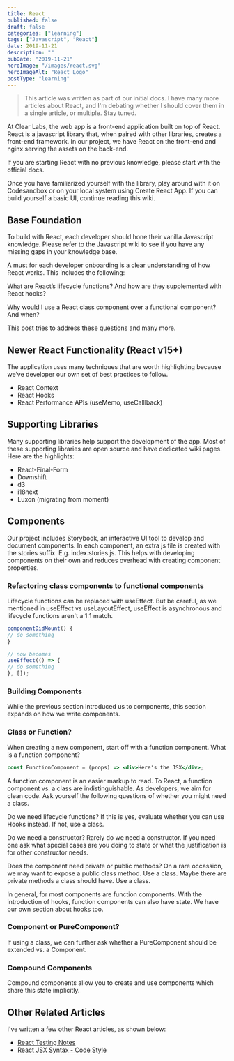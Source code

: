 ```yaml
---
title: React
published: false
draft: false
categories: ["learning"]
tags: ["Javascript", "React"]
date: 2019-11-21
description: ""
pubDate: "2019-11-21"
heroImage: "/images/react.svg"
heroImageAlt: "React Logo"
postType: "learning"
---
```


> This article was written as part of our initial docs. I have many more articles about React, and I'm debating whether I should cover them in a single article, or multiple. Stay tuned.

At Clear Labs, the web app is a front-end application built on top of React. React is a javascript library that, when paired with other libraries, creates a front-end framework. In our project, we have React on the front-end and nginx serving the assets on the back-end.

If you are starting React with no previous knowledge, please start with the official docs.

Once you have familiarized yourself with the library, play around with it on Codesandbox or on your local system using Create React App. If you can build yourself a basic UI, continue reading this wiki.

## Base Foundation

To build with React, each developer should hone their vanilla Javascript knowledge. Please refer to the Javascript wiki to see if you have any missing gaps in your knowledge base.

A must for each developer onboarding is a clear understanding of how React works. This includes the following:

What are React’s lifecycle functions? And how are they supplemented with React hooks?

Why would I use a React class component over a functional component? And when?

This post tries to address these questions and many more.

## Newer React Functionality (React v15+)

The application uses many techniques that are worth highlighting because we’ve developer our own set of best practices to follow.

- React Context
- React Hooks
- React Performance APIs (useMemo, useCalllback)

## Supporting Libraries

Many supporting libraries help support the development of the app. Most of these supporting libraries are open source and have dedicated wiki pages. Here are the highlights:

- React-Final-Form
- Downshift
- d3
- i18next
- Luxon (migrating from moment)

## Components

Our project includes Storybook, an interactive UI tool to develop and document components. In each component, an extra js file is created with the stories suffix. E.g. index.stories.js. This helps with developing components on their own and reduces overhead with creating component properties.

### Refactoring class components to functional components

Lifecycle functions can be replaced with useEffect. But be careful, as we mentioned in useEffect vs useLayoutEffect, useEffect is asynchronous and lifecycle functions aren't a 1:1 match.

```jsx
componentDidMount() {
// do something
}

// now becomes
useEffect(() => {
// do something
}, []);
```

### Building Components

While the previous section introduced us to components, this section expands on how we write components.

### Class or Function?

When creating a new component, start off with a function component. What is a function component?

```jsx
const FunctionComponent = (props) => <div>Here's the JSX</div>;
```

A function component is an easier markup to read. To React, a function component vs. a class are indistinguishable. As developers, we aim for clean code. Ask yourself the following questions of whether you might need a class.

Do we need lifecycle functions? If this is yes, evaluate whether you can use Hooks instead. If not, use a class.

Do we need a constructor? Rarely do we need a constructor. If you need one ask what special cases are you doing to state or what the justification is for other constructor needs.

Does the component need private or public methods? On a rare occassion, we may want to expose a public class method. Use a class.
Maybe there are private methods a class should have. Use a class.

In general, for most components are function components. With the introduction of hooks, function components can also have state. We have our own section about hooks too.

### Component or PureComponent?

If using a class, we can further ask whether a PureComponent should be extended vs. a Component.

### Compound Components

Compound components allow you to create and use components which share this state implicitly.

## Other Related Articles

I've written a few other React articles, as shown below:

- [React Testing Notes](/blog/2019-08-19-react-unit-testing/)
- [React JSX Syntax - Code Style](/blog/2016-12-28-react-jsx-lessons/)
<!-- - [React JSX Syntax - Event Handling](/blog/2016-12-30-react-jsx-event-handling/) -->
<!-- - [React JSX Styling - Ternary Operators](/blog/2016-12-29-react-jsx-ternary-operators/) -->

